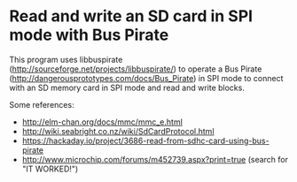 # Read and write an SD card in SPI mode with Bus Pirate

This program uses libbuspirate (http://sourceforge.net/projects/libbuspirate/)
to operate a Bus Pirate (http://dangerousprototypes.com/docs/Bus_Pirate) in SPI mode to connect with an SD memory card in SPI mode and read and write blocks.

Some references:

* http://elm-chan.org/docs/mmc/mmc_e.html
* http://wiki.seabright.co.nz/wiki/SdCardProtocol.html
* https://hackaday.io/project/3686-read-from-sdhc-card-using-bus-pirate
* http://www.microchip.com/forums/m452739.aspx?print=true (search for "IT WORKED!")
